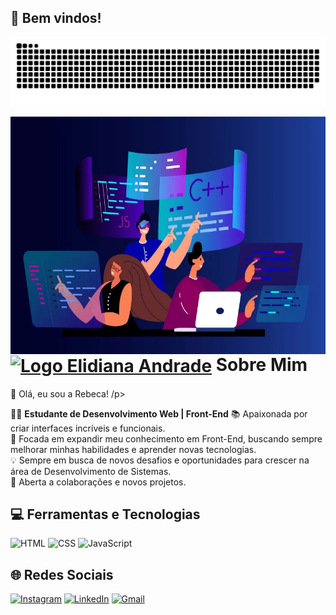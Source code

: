 ## 🐍 Bem vindos!

![snake gif](https://github.com/platane/snk/raw/output/github-contribution-grid-snake.svg)

<img align="right" alt="Developer vector created by storyset - www.freepik.com" height="380" src="https://github.com/Rebewca/Rebewca/raw/main/img/principais-tendencias-em-desenvolvimento.webp" />

<h1>
    <a href="https://rebewca.github.io/IPD-Rebwca/">
     <img align="center" alt="Logo Elidiana Andrade" width="36px" src="https://user-images.githubusercontent.com/97471199/230773934-2eeb538d-d992-4199-872e-117c1c635d81.png"></a>
    <span> Sobre Mim</span>
</h1>

<p align="justify"> 👋 Olá, eu sou a Rebeca! /p>

👩‍💻 **Estudante de Desenvolvimento Web | Front-End** 
📚 Apaixonada por criar interfaces incríveis e funcionais.  
🎯 Focada em expandir meu conhecimento em Front-End, buscando sempre melhorar minhas habilidades e aprender novas tecnologias.  
💡 Sempre em busca de novos desafios e oportunidades para crescer na área de Desenvolvimento de Sistemas.  
💬 Aberta a colaborações e novos projetos.   <p/>
    
## 💻 Ferramentas e Tecnologias

![HTML](https://img.shields.io/badge/HTML5-E34F26?style=for-the-badge&logo=html5&logoColor=white)
![CSS](https://img.shields.io/badge/CSS3-1572B6?style=for-the-badge&logo=css3&logoColor=white)
![JavaScript](https://img.shields.io/badge/JavaScript-F7DF1E?style=for-the-badge&logo=javascript&logoColor=black)

## 🌐 Redes Sociais

[![Instagram](https://img.shields.io/badge/Instagram-E4405F?style=for-the-badge&logo=instagram&logoColor=white)](https://www.instagram.com/__rebewca/profilecard/?igsh=MW1yMHVvYXBtczlndg==)
[![LinkedIn](https://img.shields.io/badge/LinkedIn-%230077B5.svg?style=for-the-badge&logo=linkedin&logoColor=white)](https://www.linkedin.com/in/rebeca-oliveira-a5045628b)
[![Gmail](https://img.shields.io/badge/Gmail-D14836?style=for-the-badge&logo=gmail&logoColor=white)](mailto:rebecapereirawork@gmail.com)
